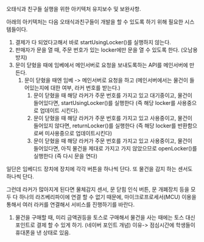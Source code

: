 오태식과 친구들 실행을 위한 아키텍처 유지보수 및 보완사항.

아래의 아키텍처는 다음 오태식과친구들이 개발을 할 수 있도록 하기 위해 필요한 시스템들이다.

1. 결제가 다 되었다고해서 바로 startUsingLocker()를 실행하지 않는다.
2. 판매자가 문을 열 때, 주문 번호가 있는 locker에만 문을 열 수 있도록 한다. (오남용 방지)
3. 문이 닫혔을 때에 임베에서 메인서버로 요청을 보내도록하는 API를 메인서버에 만든다.
   1. 문이 닫혔을 때엔 임베 -> 메인서버로 요청을 하고 (메인서버에서는 물건이 들어있는지에 대한 여부, 라커 번호를 받는다.)
      1. 문이 닫혔을 때 해당 라커가 주문 번호를 가지고 있고 대기중이고, 물건이 들어있다면, startUsingLocker()를 실행한다 (즉 해당 locker를 사용중으로 업데이트 시킨다).
      2. 문이 닫혔을 때 해당 라커가 주문 번호를 가지고 있고 사용중이고, 물건이 들어있지 않다면,
         returnLocker()를 실행한다 (즉 해당 locker를 반환함으로써 미사용중으로 업데이트시킨다)
      3. 문이 닫혔을 때 해당 라커가 주문 번호를 가지고 있고 사용중이고, 물건이 들어있다면,
         아직 물건을 제대로 가지고 가지 않았으므로 openLocker()를 실행한다 (즉 다시 문을 연다)

일단은 임베디드 장치에 장치에 각각 버튼을 하나씩 단다.
또 물건을 감지 하는 센서도 하나씩 단다.

그런데 라커가 많아지게 된다면 물체감지 센서, 문 닫힘 인식 버튼, 문 개폐장치 등을 모두 다 하나의 라즈베리파이에 연결 할 수 없기 때문에,
마이크로프로세서(MCU) 이용을 통해서 여러 라커를 연결해서 서비스를 진행하기를 바란다.

1. 물건을 구매할 때, 미리 금액권등을 토스로 구매해서 물건을 사는 때에는 토스 대신 포인트로 결제 할 수 있게 하기. (네이버 포인트 개념) 이유-> 점심시간에 학생들이 휴대폰을 낸 상태로 있음.
